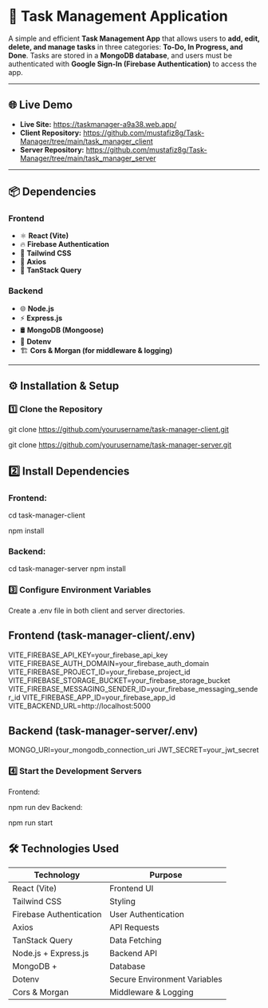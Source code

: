# 📝 Task Management Application

A simple and efficient **Task Management App** that allows users to **add, edit, delete, and manage tasks** in three categories: **To-Do, In Progress, and Done**. Tasks are stored in a **MongoDB database**, and users must be authenticated with **Google Sign-In (Firebase Authentication)** to access the app. 

---

## 🌐 Live Demo

- **Live Site:** https://taskmanager-a9a38.web.app/
- **Client Repository:** https://github.com/mustafiz8g/Task-Manager/tree/main/task_manager_client
- **Server Repository:** https://github.com/mustafiz8g/Task-Manager/tree/main/task_manager_server

---

## 📦 Dependencies

### **Frontend**
- ⚛ **React (Vite)**
- 🔥 **Firebase Authentication**
- 💅 **Tailwind CSS**
- 🔗 **Axios**
- 🔄 **TanStack Query**

### **Backend**
- 🌐 **Node.js**
- ⚡ **Express.js**
- 🛢 **MongoDB (Mongoose)**
- 🔐 **Dotenv**
- 🏗 **Cors & Morgan (for middleware & logging)**

---

## ⚙️ Installation & Setup

### 1️⃣ Clone the Repository

git clone https://github.com/yourusername/task-manager-client.git

git clone https://github.com/yourusername/task-manager-server.git

## 2️⃣ Install Dependencies
### Frontend:
cd task-manager-client

 npm install
### Backend:
cd task-manager-server
npm install
### 3️⃣ Configure Environment Variables
Create a .env file in both client and server directories.

## Frontend (task-manager-client/.env)
VITE_FIREBASE_API_KEY=your_firebase_api_key
VITE_FIREBASE_AUTH_DOMAIN=your_firebase_auth_domain
VITE_FIREBASE_PROJECT_ID=your_firebase_project_id
VITE_FIREBASE_STORAGE_BUCKET=your_firebase_storage_bucket
VITE_FIREBASE_MESSAGING_SENDER_ID=your_firebase_messaging_sender_id
VITE_FIREBASE_APP_ID=your_firebase_app_id
VITE_BACKEND_URL=http://localhost:5000

## Backend (task-manager-server/.env)

MONGO_URI=your_mongodb_connection_uri
 JWT_SECRET=your_jwt_secret
### 4️⃣ Start the Development Servers
Frontend:

npm run dev
Backend:

npm run start

## 🛠️ Technologies Used

| **Technology**           | **Purpose**                     |
|-------------------------|--------------------------------|
| React (Vite)            | Frontend UI                    |
| Tailwind CSS            | Styling                         |
| Firebase Authentication | User Authentication            |
| Axios                   | API Requests                   |
| TanStack Query          | Data Fetching                  |
| Node.js + Express.js    | Backend API                    |
| MongoDB +     | Database                        |
| Dotenv                  | Secure Environment Variables    |
| Cors & Morgan           | Middleware & Logging           |
